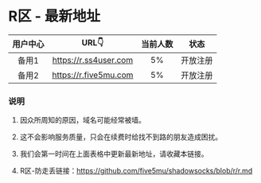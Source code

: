 # R区 - 最新地址

| 用户中心 | URL👇 | 当前人数 | 状态 |
| :----: | :----: | :----: | :----: |
| 备用1 | https://r.ss4user.com | 5% | 开放注册 | 
| 备用2 | https://r.five5mu.com | 5% | 开放注册 | 

### 说明
1. 因众所周知的原因，域名可能经常被墙。

2. 这不会影响服务质量，只会在续费时给找不到路的朋友造成困扰。

3. 我们会第一时间在上面表格中更新最新地址，请收藏本链接。

4. R区-防走丢链接：https://github.com/five5mu/shadowsocks/blob/r/r.md

